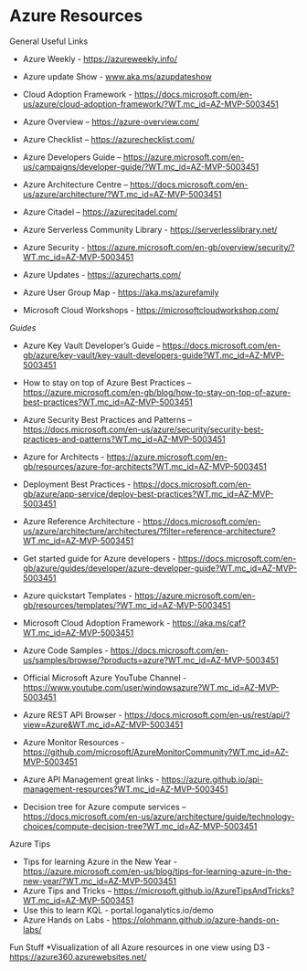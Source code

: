 # Azure Resources
General Useful Links


* Azure Weekly - https://azureweekly.info/
* Azure update Show - www.aka.ms/azupdateshow

* Cloud Adoption Framework - https://docs.microsoft.com/en-us/azure/cloud-adoption-framework/?WT.mc_id=AZ-MVP-5003451
* Azure Overview – https://azure-overview.com/
* Azure Checklist – https://azurechecklist.com/
* Azure Developers Guide – https://azure.microsoft.com/en-us/campaigns/developer-guide/?WT.mc_id=AZ-MVP-5003451
* Azure Architecture Centre – https://docs.microsoft.com/en-us/azure/architecture/?WT.mc_id=AZ-MVP-5003451
* Azure Citadel – https://azurecitadel.com/
* Azure Serverless Community Library - https://serverlesslibrary.net/
* Azure Security - https://azure.microsoft.com/en-gb/overview/security/?WT.mc_id=AZ-MVP-5003451
* Azure Updates - https://azurecharts.com/
* Azure User Group Map - https://aka.ms/azurefamily
* Microsoft Cloud Workshops - https://microsoftcloudworkshop.com/


*Guides*
* Azure Key Vault Developer’s Guide – https://docs.microsoft.com/en-gb/azure/key-vault/key-vault-developers-guide?WT.mc_id=AZ-MVP-5003451
* How to stay on top of Azure Best Practices – https://azure.microsoft.com/en-gb/blog/how-to-stay-on-top-of-azure-best-practices?WT.mc_id=AZ-MVP-5003451
* Azure Security Best Practices and Patterns – https://docs.microsoft.com/en-us/azure/security/security-best-practices-and-patterns?WT.mc_id=AZ-MVP-5003451
* Azure for Architects - https://azure.microsoft.com/en-gb/resources/azure-for-architects?WT.mc_id=AZ-MVP-5003451
* Deployment Best Practices - https://docs.microsoft.com/en-gb/azure/app-service/deploy-best-practices?WT.mc_id=AZ-MVP-5003451
* Azure Reference Architecture - https://docs.microsoft.com/en-us/azure/architecture/architectures/?filter=reference-architecture?WT.mc_id=AZ-MVP-5003451
* Get started guide for Azure developers - https://docs.microsoft.com/en-gb/azure/guides/developer/azure-developer-guide?WT.mc_id=AZ-MVP-5003451
* Azure quickstart Templates - https://azure.microsoft.com/en-gb/resources/templates/?WT.mc_id=AZ-MVP-5003451
* Microsoft Cloud Adoption Framework - https://aka.ms/caf?WT.mc_id=AZ-MVP-5003451
* Azure Code Samples - https://docs.microsoft.com/en-us/samples/browse/?products=azure?WT.mc_id=AZ-MVP-5003451
* Official Microsoft Azure YouTube Channel - https://www.youtube.com/user/windowsazure?WT.mc_id=AZ-MVP-5003451
* Azure REST API Browser - https://docs.microsoft.com/en-us/rest/api/?view=Azure&WT.mc_id=AZ-MVP-5003451
* Azure Monitor Resources - https://github.com/microsoft/AzureMonitorCommunity?WT.mc_id=AZ-MVP-5003451
* Azure API Management great links - https://azure.github.io/api-management-resources?WT.mc_id=AZ-MVP-5003451

* Decision tree for Azure compute services – https://docs.microsoft.com/en-us/azure/architecture/guide/technology-choices/compute-decision-tree?WT.mc_id=AZ-MVP-5003451

Azure Tips 
* Tips for learning Azure in the New Year - https://azure.microsoft.com/en-us/blog/tips-for-learning-azure-in-the-new-year/?WT.mc_id=AZ-MVP-5003451
* Azure Tips and Tricks – https://microsoft.github.io/AzureTipsAndTricks?WT.mc_id=AZ-MVP-5003451
* Use this to learn KQL - portal.loganalytics.io/demo
* Azure Hands on Labs - https://olohmann.github.io/azure-hands-on-labs/


Fun Stuff
*Visualization of all Azure resources in one view using D3 - https://azure360.azurewebsites.net/
